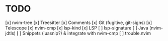 # TODO

[x] nvim-tree
[x] Treesitter
[x] Comments
[x] Git (fugitive, git-signs)
[x] Telescope
[x] nvim-cmp
[x] lsp-kind
[x] LSP
[ ] lsp-signature
[ ] Java (nvim-jdtls)
[ ] Snippets (luasnip?) & integrate with nvim-cmp
[ ] trouble.nvim
